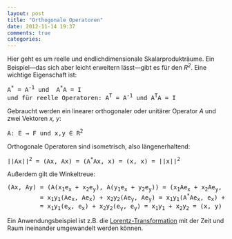 ```yaml
---
layout: post
title: "Orthogonale Operatoren"
date: 2012-11-14 19:37
comments: true
categories: 
---
```

<p>Hier geht es um reelle und endlichdimensionale Skalarprodukträume.
Ein Beispiel—das sich aber leicht erweitern lässt—gibt es für den <em>R<sup>2</sup></em>.
Eine wichtige Eigenschaft ist:</p>

<pre>
A<sup>*</sup> = A<sup>-1</sup> und  A<sup>*</sup>A = I
und für reelle Operatoren: A<sup>T</sup> = A<sup>-1</sup> und A<sup>T</sup>A = I
</pre>

<p>Gebraucht werden ein linearer orthogonaler oder unitärer Operator <em>A</em>
und zwei Vektoren <em>x, y</em>:</p>

<pre>
A: E &#x2192; F und x,y &#x2208; R<sup>2</sup>
</pre>

<p>Orthogonale Operatoren sind isometrisch, also längenerhaltend:</p>

<pre>
||Ax||<sup>2</sup> = (Ax, Ax) = (A<sup>*</sup>Ax, x) = (x, x) = ||x||<sup>2</sup>
</pre>

<p>Außerdem gilt die Winkeltreue:</p>

<pre>
(Ax, Ay) = (A(x<sub>1</sub>e<sub>x</sub> + x<sub>2</sub>e<sub>y</sub>), A(y<sub>1</sub>e<sub>x</sub> + y<sub>2</sub>e<sub>y</sub>)) = (x<sub>1</sub>Ae<sub>x</sub> + x<sub>2</sub>Ae<sub>y</sub>, y<sub>1</sub>Ae<sub>x</sub> + y<sub>2</sub>Ae<sub>y</sub>) =
         = x<sub>1</sub>y<sub>1</sub>(Ae<sub>x</sub>, Ae<sub>x</sub>) + x<sub>2</sub>y<sub>2</sub>(Ae<sub>y</sub>, Ae<sub>y</sub>) = x<sub>1</sub>y<sub>1</sub>(A<sup>*</sup>Ae<sub>x</sub>, e<sub>x</sub>) + x<sub>2</sub>y<sub>2</sub>(A<sup>*</sup>Ae<sub>y</sub>, e<sub>y</sub>) = 
         = x<sub>1</sub>y<sub>1</sub>(e<sub>x</sub>, e<sub>x</sub>) + x<sub>2</sub>y<sub>2</sub>(e<sub>y</sub>, e<sub>y</sub>) = x<sub>1</sub>y<sub>1</sub> + x<sub>2</sub>y<sub>2</sub> = (x, y)
</pre>

<p>Ein Anwendungsbeispiel ist z.B. die
<a href='http://de.wikipedia.org/wiki/Lorentz-Transformation'>Lorentz-Transformation</a>
mit der Zeit und Raum ineinander umgewandelt werden können.</p>
